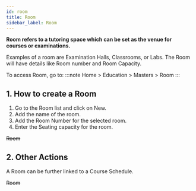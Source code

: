```yaml
---
id: room
title: Room
sidebar_label: Room
---
```


**Room refers to a tutoring space which can be set as the venue for courses or examinations.**

Examples of a room are Examination Halls, Classrooms, or Labs. The Room will have details like Room number and Room Capacity.

To access Room, go to:
:::note
Home > Education > Masters > Room
:::

## 1. How to create a Room

1. Go to the Room list and click on New.
1. Add the name of the room.
1. Add the Room Number for the selected room.
1. Enter the Seating capacity for the room.

~~Room~~

## 2. Other Actions

A Room can be further linked to a Course Schedule.

~~Room~~
